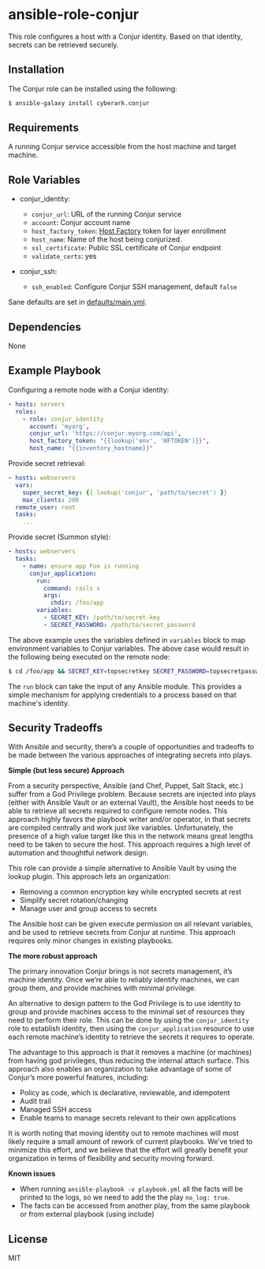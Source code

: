 ansible-role-conjur
=========

This role configures a host with a Conjur identity. Based on that identity, secrets
can be retrieved securely.

Installation
------------

The Conjur role can be installed using the following:

```sh
$ ansible-galaxy install cyberark.conjur
```

Requirements
------------

A running Conjur service accessible from the host machine and target machine.

Role Variables
--------------
* conjur_identity:
  * `conjur_url`: URL of the running Conjur service
  * `account`: Conjur account name
  * `host_factory_token`: [Host Factory](https://developer.conjur.net/reference/services/host_factory/) token for layer enrollment
  * `host_name`: Name of the host being conjurized.
  * `ssl_certificate`: Public SSL certificate of Conjur endpoint
  * `validate_certs`: yes

* conjur_ssh:
  * `ssh_enabled`: Configure Conjur SSH management, default `false`


Sane defaults are set in [defaults/main.yml](defaults/main.yml).

Dependencies
------------

None

Example Playbook
----------------

Configuring a remote node with a Conjur identity:
```yml
- hosts: servers
  roles:
    - role: conjur_identity
      account: 'myorg',
      conjur_url: 'https://conjur.myorg.com/api',
      host_factory_token: "{{lookup('env', 'HFTOKEN')}}",
      host_name: "{{inventory_hostname}}"
```

Provide secret retrieval:
```yml
- hosts: webservers
  vars:
    super_secret_key: {{ lookup('conjur', 'path/to/secret') }}
    max_clients: 200
  remote_user: root
  tasks:
    ...
```

Provide secret (Summon style):
```yml
- hosts: webservers
  tasks:
    - name: ensure app Foo is running
      conjur_application:
        run:
          command: rails s
          args:
            chdir: /foo/app
        variables:
          - SECRET_KEY: /path/to/secret-key
          - SECRET_PASSWORD: /path/to/secret_password
```
The above example uses the variables defined in `variables` block to map environment
variables to Conjur variables. The above case would result in the following being
executed on the remote node:
```sh
$ cd /foo/app && SECRET_KEY=topsecretkey SECRET_PASSWORD=topsecretpassword rails s
```
The `run` block can take the input of any Ansible module. This provides a simple
mechanism for applying credentials to a process based on that machine's identity.


Security Tradeoffs
------------------
With Ansible and security, there’s a couple of opportunities and tradeoffs to be made between the various approaches of integrating secrets into plays.  

**Simple (but less secure) Approach**

From a security perspective, Ansible (and Chef, Puppet, Salt Stack, etc.) suffer from a God Privilege problem. Because secrets are injected into plays (either with Ansible Vault or an external Vault), the Ansible host needs to be able to retrieve all secrets required to configure remote nodes. This approach highly favors the playbook writer and/or operator, in that secrets are compiled centrally and work just like variables. Unfortunately, the presence of a high value target like this in the network means great lengths need to be taken to secure the host. This approach requires a high level of automation and thoughtful network design.  

This role can provide a simple alternative to Ansible Vault by using the lookup plugin. This approach lets an organization:
* Removing a common encryption key while encrypted secrets at rest
* Simplify secret rotation/changing
* Manage user and group access to secrets

The Ansible host can be given execute permission on all relevant variables, and be used to retrieve secrets from Conjur at runtime.  This approach requires only minor changes in existing playbooks.

**The more robust approach**

The primary innovation Conjur brings is not secrets management, it’s machine identity.  Once we’re able to reliably identify machines, we can group them, and provide machines with minimal privilege.  

An alternative to design pattern to the God Privilege is to use identity to group and provide machines access to the minimal set of resources they need to perform their role.  This can be done by using the `conjur_identity` role to establish identity, then using the `conjur_application` resource to use each remote machine’s identity to retrieve the secrets it requires to operate.

The advantage to this approach is that it removes a machine (or machines) from having god privileges, thus reducing the internal attach surface.  This approach also enables an organization to take advantage of some of Conjur’s more powerful features, including:
* Policy as code, which is declarative, reviewable, and idempotent
* Audit trail
* Managed SSH access
* Enable teams to manage secrets relevant to their own applications

It is worth noting that moving identity out to remote machines will most likely require a small amount of rework of current playbooks.  We’ve tried to minimize this effort, and we believe that the effort will greatly benefit your organization in terms of flexibility and security moving forward.

**Known issues**
* When running `ansible-playbook -v playbook.yml` all the facts will be printed to the logs, so we need to add the the play `no_log: true`.
* The facts can be accessed from another play, from the same playbook or from external playbook (using include)


License
-------

MIT
